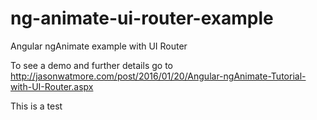 # ng-animate-ui-router-example

Angular ngAnimate example with UI Router

To see a demo and further details go to http://jasonwatmore.com/post/2016/01/20/Angular-ngAnimate-Tutorial-with-UI-Router.aspx

This is a test